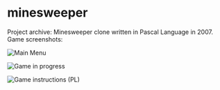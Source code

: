 minesweeper
===========

Project archive: Minesweeper clone written in Pascal Language in 2007. Game screenshots:

![Main Menu](http://files.wojs.pl/index.php/5d61d05e-e501-11e8-ae0b-e83935af80c7/saper-pas-1.png "Main Menu")

![Game in progress](http://files.wojs.pl/index.php/7471b8f4-e501-11e8-a7af-e83935af80c7/saper-pas-2.png "Game in progress")

![Game instructions (PL)](http://files.wojs.pl/index.php/81676cac-e501-11e8-80c7-e83935af80c7/saper-pas-3.png "Game instructions (PL)")

